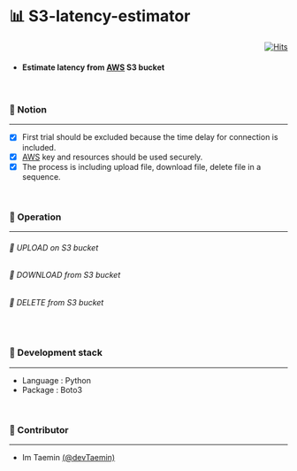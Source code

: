 # 📊 S3-latency-estimator
   
<div align=right>

[![Hits](https://hits.seeyoufarm.com/api/count/incr/badge.svg?url=https%3A%2F%2Fgithub.com%2FdevTaemin%2FS3-latency-estimator&count_bg=%233D7CC8&title_bg=%23555555&icon=&icon_color=%23E7E7E7&title=hits&edge_flat=false)](https://hits.seeyoufarm.com)

</div>

+ #### Estimate latency from [AWS](https://aws.amazon.com/) S3 bucket


<br>

### 📌 Notion
-----------------
- [x] First trial should be excluded because the time delay for connection is included.
- [x] [AWS](https://aws.amazon.com/) key and resources should be used securely.
- [x] The process is including upload file, download file, delete file in a sequence.

<br>

### 📌 Operation
-----------------
###### 📌 UPLOAD on S3 bucket
###### 📌 DOWNLOAD from S3 bucket
###### 📌 DELETE from S3 bucket

<br>

### 📌 Development stack
-----------------
+ Language : Python
+ Package : Boto3


<br>

### 👬 Contributor
-----------------
+ Im Taemin [(@devTaemin)](github.com/devTaemin)
